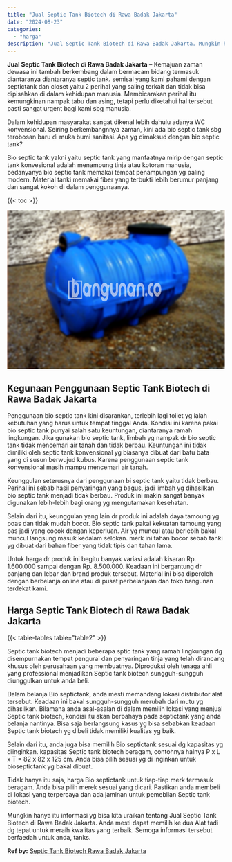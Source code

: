 ```yaml
---
title: "Jual Septic Tank Biotech di Rawa Badak Jakarta"
date: "2024-08-23"
categories: 
  - "harga"
description: "Jual Septic Tank Biotech di Rawa Badak Jakarta. Mungkin hanya itu informasi yg bisa kita uraikan tentang Jual Septic Tank Biotech di Rawa Badak Jakarta. Anda..."
---
```


**Jual Septic Tank Biotech di Rawa Badak Jakarta** – Kemajuan zaman dewasa ini tambah berkembang dalam bermacam bidang termasuk diantaranya diantaranya septic tank. semisal yang kami pahami dengan septictank dan closet yaitu 2 perihal yang saling terkait dan tidak bisa dipisahkan di dalam kehidupan manusia. Membicarakan perihal itu kemungkinan nampak tabu dan asing, tetapi perlu diketahui hal tersebut pasti sangat urgent bagi kami sbg manusia.

Dalam kehidupan masyarakat sangat dikenal lebih dahulu adanya WC konvensional. Seiring berkembangnnya zaman, kini ada bio septic tank sbg terobosan baru di muka bumi sanitasi. Apa yg dimaksud dengan bio septic tank?

Bio septic tank yakni yaitu septic tank yang manfaatnya mirip dengan septic tank konvesional adalah menampung tinja atau kotoran manusia, bedanyanya bio septic tank memakai tempat penampungan yg paling modern. Material tanki memakai fiber yang terbukti lebih berumur panjang dan sangat kokoh di dalam penggunaanya.

{{< toc >}}

![Jual Septic Tank Biotech di Rawa Badak Jakarta](/images/jual-bio-septictank-08.png)

## Kegunaan Penggunaan Septic Tank Biotech di Rawa Badak Jakarta

Penggunaan bio septic tank kini disarankan, terlebih lagi toilet yg ialah kebutuhan yang harus untuk tempat tinggal Anda. Kondisi ini karena pakai bio septic tank punyai salah satu keuntungan, diantaranya ramah lingkungan. Jika gunakan bio septic tank, limbah yg nampak dr bio septic tank tidak mencemari air tanah dan tidak berbau. Keuntungan ini tidak dimiliki oleh septic tank konvensional yg biasanya dibuat dari batu bata yang di susun berwujud kubus. Karena penggunaan septic tank konvensional masih mampu mencemari air tanah.

Keunggulan seterusnya dari penggunaan bi septic tank yaitu tidak berbau. Perihal ini sebab hasil penyaringan yang bagus, jadi limbah yg dihasilkan bio septic tank menjadi tidak berbau. Produk ini makin sangat banyak digunakan lebih-lebih bagi orang yg mengutamakan kesehatan.

Selain dari itu, keunggulan yang lain dr produk ini adalah daya tamoung yg poas dan tidak mudah bocor. Bio septic tank pakai kekuatan tamoung yang pas jadi yang cocok dengan keperluan. Air yg muncul atau berlebih bakal muncul langsung masuk kedalam selokan. merk ini tahan bocor sebab tanki yg dibuat dari bahan fiber yang tidak tipis dan tahan lama.

Untuk harga dr produk ini begitu banyak variasi adalah kisaran Rp. 1.600.000 sampai dengan Rp. 8.500.000. Keadaan ini bergantung dr panjang dan lebar dan brand produk tersebut. Material ini bisa diperoleh dengan berbelanja online atau di pusat perbelanjaan dan toko bangunan terdekat kami.

## Harga Septic Tank Biotech di Rawa Badak Jakarta

{{< table-tables table="table2" >}}

Septic tank biotech menjadi beberapa sptic tank yang ramah lingkungan dg disempurnakan tempat pengurai dan penyaringan tinja yang telah dirancang khusus oleh perusahaan yang membuatnya. Diproduksi oleh tenaga ahli yang professional menjadikan Septic tank biotech sungguh-sungguh diunggulkan untuk anda beli.

Dalam belanja Bio septictank, anda mesti memandang lokasi distributor alat tersebut. Keadaan ini bakal sungguh-sungguh merubah dari mutu yg dihasilkan. Bilamana anda asal-asalan di dalam memilih lokasi yang menjual Septic tank biotech, kondisi itu akan berbahaya pada septictank yang anda belanja nantinya. Bisa saja berlangsung kasus yg bisa sebabkan keadaan Septic tank biotech yg dibeli tidak memiliki kualitas yg baik.

Selain dari itu, anda juga bisa memilih Bio septictank sesuai dg kapasitas yg diinginkan. kapasitas Septic tank biotech beragam, contohnya halnya P x L x T = 82 x 82 x 125 cm. Anda bisa pilih sesuai yg di inginkan untuk bioseptictank yg bakal dibuat.

Tidak hanya itu saja, harga Bio septictank untuk tiap-tiap merk termasuk beragam. Anda bisa pilih merek sesuai yang dicari. Pastikan anda membeli di lokasi yang terpercaya dan ada jaminan untuk pemeblian Septic tank biotech.

Mungkin hanya itu informasi yg bisa kita uraikan tentang Jual Septic Tank Biotech di Rawa Badak Jakarta. Anda mesti dapat memilih ke dua Alat tadi dg tepat untuk meraih kwalitas yang terbaik. Semoga informasi tersebut berfaedah untuk anda, tanks.

**Ref by:** [Septic Tank Biotech Rawa Badak Jakarta](https://id.wikipedia.org/wiki/Septic)
